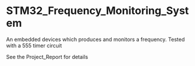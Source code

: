 # STM32_Frequency_Monitoring_System
An embedded devices which produces and monitors a frequency. Tested with a 555 timer circuit


See the Project_Report for details
